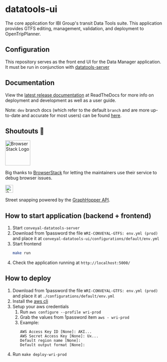 # datatools-ui

The core application for IBI Group's transit Data Tools suite. This application provides GTFS editing, management, validation, and deployment to OpenTripPlanner.

## Configuration

This repository serves as the front end UI for the Data Manager application. It must be run in conjunction with [datatools-server](https://github.com/conveyal/datatools-server)

## Documentation

View the [latest release documentation](http://data-tools-docs.ibi-transit.com/en/latest/) at ReadTheDocs for more info on deployment and development as well as a user guide.

Note: `dev` branch docs (which refer to the default `branch` and are more up-to-date and accurate for most users) can be found [here](http://data-tools-docs.ibi-transit.com/en/dev/).

## Shoutouts 🙏

<img src="browserstack-logo-600x315.png" height="80" title="BrowserStack Logo" alt="BrowserStack Logo" />

Big thanks to [BrowserStack](https://www.browserstack.com) for letting the maintainers use their service to debug browser issues.

<img src="https://www.graphhopper.com/wp-content/uploads/2018/03/graphhopper-logo-small.png" height="25" alt="GraphHopper Logo" />

Street snapping powered by the <a href="https://www.graphhopper.com/">GraphHopper API</a>.

## How to start application (backend + frontend)

1. Start `conveyal-datatools-server`
2. Download from 1password the file `WRI-CONVEYAL-GTFS: env.yml (prod)` and place it at `conveyal-datatools-ui/configurations/default/env.yml`
3. Start frontend
    ```sh
    make run
    ```
4. Check the application running at `http://localhost:5000/`

## How to deploy

1. Download from 1password the file `WRI-CONVEYAL-GTFS: env.yml (prod)` and place it at `./configurations/default/env.yml`
3. Install the [aws cli](https://docs.aws.amazon.com/cli/latest/userguide/getting-started-install.html)
4. Setup your aws credentials
    1. Run `aws configure --profile wri-prod`
    2. Grab the values from 1password item `aws - wri-prod`
    3. Example: 
        ```
        AWS Access Key ID [None]: AKI...
        AWS Secret Access Key [None]: Ux...
        Default region name [None]: 
        Default output format [None]: 
        ```
3. Run `make deploy-wri-prod`
